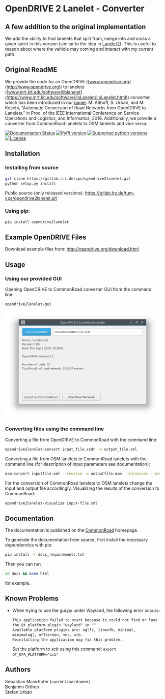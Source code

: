# OpenDRIVE 2 Lanelet - Converter

## A few addition to the original implementation
We add the ability to find lanelets that split from, merge into and cross a given lanlet in this version (similar to the idea in [Lanelet2](https://www.mrt.kit.edu/z/publ/download/2018/Poggenhans2018Lanelet2.pdf)). This is useful to reason about where the vehicle may coming and interact with my current path. 

## Original ReadME
We provide the code for an OpenDRIVE ([www.opendrive.org](http://www.opendrive.org)) to lanelets ([www.mrt.kit.edu/software/liblanelet](https://www.mrt.kit.edu/software/libLanelet/libLanelet.html)) converter, which has been introduced in our [paper](https://mediatum.ub.tum.de/doc/1449005/1449005.pdf): M. Althoff, S. Urban, and M. Koschi, "Automatic Conversion of Road Networks from OpenDRIVE to Lanelets," in Proc. of the IEEE International Conference on Service Operations and Logistics, and Informatics, 2018.
Additionally, we provide a converter from CommonRoad lanelets to OSM lanelets and vice versa.

[![Documentation Status](https://readthedocs.org/projects/opendrive2lanelet/badge/?version=latest)](https://opendrive2lanelet.readthedocs.io/en/latest/?badge=latest)
[![PyPI version](https://badge.fury.io/py/opendrive2lanelet.svg)](https://badge.fury.io/py/opendrive2lanelet)
[![Supported python versions](https://img.shields.io/pypi/pyversions/opendrive2lanelet.svg)](https://pypi.org/project/opendrive2lanelet/)
[![License](https://img.shields.io/pypi/l/opendrive2lanelet.svg)](https://www.gnu.org/licenses/gpl-3.0.de.html)


## Installation

### Installing from source

```bash
git clone https://gitlab.lrz.de/cps/opendrive2lanelet.git
python setup.py install
```

Public source (only released versions): https://gitlab.lrz.de/tum-cps/opendrive2lanelet.git



### Using pip:

```bash
pip install opendrive2lanelet
```


## Example OpenDRIVE Files

Download example files from: http://opendrive.org/download.html

## Usage

### Using our provided GUI

Opening OpenDRIVE to CommonRoad converter GUI from the command line:
```bash
opendrive2lanelet-gui
```

![GUI screenshot](gui_screenshot.png "Screenshot of converter GUI")

### Converting files using the command line

Converting a file from OpenDRIVE to CommonRoad with the command line:  
```bash
opendrive2lanelet-convert input_file.xodr -o output_file.xml
```

Converting a file from OSM lanelets to CommonRoad lanelets with the command line (for description of input parameters see documentation):  
```bash
osm-convert inputfile.xml --reverse -o outputfile.osm --adjencies --proj "+proj=etmerc +lat_0=38 +lon_0=125 +ellps=bessel"
```
For the conversion of CommonRoad lanelets to OSM lanelets change the input and output file accordingly.
Visualizing the results of the conversion to CommonRoad:
```bash
opendrive2lanelet-visualize input-file.xml
```

## Documentation

The documentation is published on the [CommonRoad](https://commonroad.in.tum.de/static/docs/opendrive2lanelet/index.html) homepage.


To generate the documentation from source, first install the necessary dependencies with pip:
```bash
pip install -r docs_requirements.txt
```

Then you can run
```bash
cd docs && make html
```
for example.



## Known Problems

- When trying to use the gui.py under Wayland, the following error occurs:
  ```
  This application failed to start because it could not find or load the Qt platform plugin "wayland" in "".
  Available platform plugins are: eglfs, linuxfb, minimal, minimalegl, offscreen, vnc, xcb.
  Reinstalling the application may fix this problem.
  ```
  Set the platform to *xcb* using this command: ```export QT_QPA_PLATFORM="xcb"```

## Authors

Sebastian Maierhofer (current maintainer)  
Benjamin Orthen  
Stefan Urban
